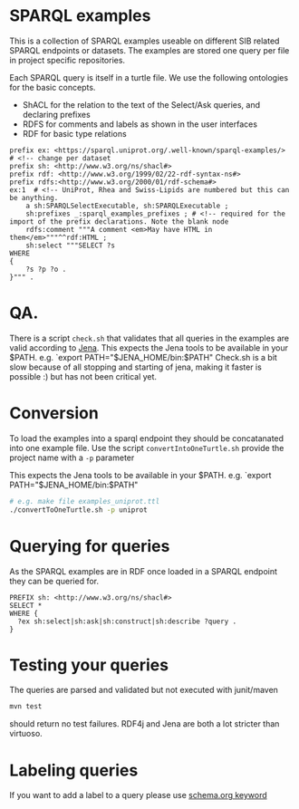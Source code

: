 # SPARQL examples

This is a collection of SPARQL examples useable on different SIB related SPARQL endpoints or datasets. The examples are stored one query per file in project
specific repositories. 

Each SPARQL query is itself in a turtle file. We use the following ontologies for the basic concepts.

* ShACL for the relation to the text of the Select/Ask queries, and declaring prefixes
* RDFS for comments and labels as shown in the user interfaces
* RDF for basic type relations

```sparql
prefix ex: <https://sparql.uniprot.org/.well-known/sparql-examples/>  # <!-- change per dataset
prefix sh: <http://www.w3.org/ns/shacl#> 
prefix rdf: <http://www.w3.org/1999/02/22-rdf-syntax-ns#>
prefix rdfs:<http://www.w3.org/2000/01/rdf-schema#> 
ex:1  # <!-- UniProt, Rhea and Swiss-Lipids are numbered but this can be anything.
    a sh:SPARQLSelectExecutable, sh:SPARQLExecutable ;
    sh:prefixes _:sparql_examples_prefixes ; # <!-- required for the import of the prefix declarations. Note the blank node
    rdfs:comment """A comment <em>May have HTML in them</em>"""^^rdf:HTML ;
    sh:select """SELECT ?s
WHERE
{
    ?s ?p ?o .
}""" .
```

# QA.

There is a script `check.sh` that validates that all queries in the examples are valid according to [Jena](https://jena.apache.org).
This expects the Jena tools to be available in your $PATH. e.g. `export PATH="$JENA_HOME/bin:$PATH"
Check.sh is a bit slow because of all stopping and starting of jena, making it faster is possible :) but has not been critical yet.

# Conversion

To load the examples into a sparql endpoint they should be concatanated into one example file. Use the script `convertIntoOneTurtle.sh`
provide the project name with a `-p` parameter

This expects the Jena tools to be available in your $PATH. e.g. `export PATH="$JENA_HOME/bin:$PATH"

```bash
# e.g. make file examples_uniprot.ttl
./convertToOneTurtle.sh -p uniprot
```


# Querying for queries

As the SPARQL examples are in RDF once loaded in a SPARQL endpoint they can be queried for.
```sparql
PREFIX sh: <http://www.w3.org/ns/shacl#>
SELECT *
WHERE {
  ?ex sh:select|sh:ask|sh:construct|sh:describe ?query .
}
```

# Testing your queries

The queries are parsed and validated but not executed with junit/maven

```bash
mvn test
```
should return no test failures. RDF4j and Jena are both a lot stricter than virtuoso.


# Labeling queries

If you want to add a label to a query please use [schema.org keyword](https://schema.org/keywords)
